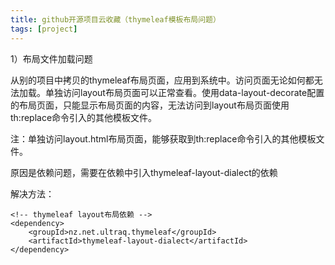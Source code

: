```yaml
---
title: github开源项目云收藏（thymeleaf模板布局问题）
tags: [project]
---
```


1）布局文件加载问题

从别的项目中拷贝的thymeleaf布局页面，应用到系统中。访问页面无论如何都无法加载。单独访问layout布局页面可以正常查看。使用data-layout-decorate配置的布局页面，只能显示布局页面的内容，无法访问到layout布局页面使用th:replace命令引入的其他模板文件。

注：单独访问layout.html布局页面，能够获取到th:replace命令引入的其他模板文件。

原因是依赖问题，需要在依赖中引入thymeleaf-layout-dialect的依赖

解决方法：

```
<!-- thymeleaf layout布局依赖 -->
<dependency>
    <groupId>nz.net.ultraq.thymeleaf</groupId>
    <artifactId>thymeleaf-layout-dialect</artifactId>
</dependency>
```